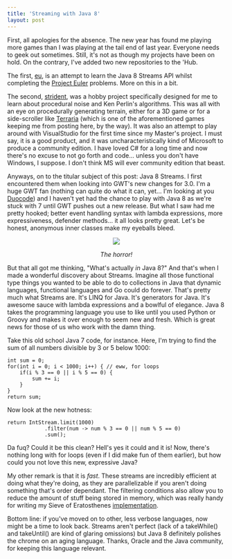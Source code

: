 ```yaml
---
title: 'Streaming with Java 8'
layout: post
---
```


First, all apologies for the absence. The new year has found me playing more games than I was playing at the tail end of last year. Everyone needs to geek out sometimes. Still, it's not as though my projects have been on hold. On the contrary, I've added two new repositories to the 'Hub.

The first, [eu](https://github.com/thomaskeschl/eu), is an attempt to learn the Java 8 Streams API whilst completing the [Project Euler](http://www.projecteuler.net) problems. More on this in a bit.

The second, [strident](https://github.com/thomaskeschl/strident), was a hobby project specifically designed for me to learn about procedural noise and Ken Perlin's algorithms. This was all with an eye on procedurally generating terrain, either for a 3D game or for a side-scroller like [Terraria](https://terraria.org) (which is one of the aforementioned games keeping me from posting here, by the way). It was also an attempt to play around with VisualStudio for the first time since my Master's project. I must say, it is a good product, and it was uncharacteristically kind of Microsoft to produce a community edition. I have loved C# for a long time and now there's no excuse to not go forth and code... unless you don't have Windows, I suppose. I don't think MS will ever community edition that beast.

Anyways, on to the titular subject of this post: Java 8 Streams. I first encountered them when looking into GWT's new changes for 3.0. I'm a huge GWT fan (nothing can quite do what it can, yet... I'm looking at you [Duocode](http://duoco.de)) and I haven't yet had the chance to play with Java 8 as we're stuck with 7 until GWT pushes out a new release. But what I saw had me pretty hooked; better event handling syntax with lambda expressions, more expressiveness, defender methods... it all looks pretty great. Let's be honest, anonymous inner classes make my eyeballs bleed.

<div style="text-align:center; font-style:italic;"><img src="http://stream1.gifsoup.com/view5/3019573/indiana-jones-face-melt-o.gif" border="0"/><p>The horror!</p></div>

But that all got me thinking, "What's actually *in* Java 8?" And that's when I made a wonderful discovery about Streams. Imagine all those functional type things you wanted to be able to do to collections in Java that dynamic languages, functional languages and Go could do forever. That's pretty much what Streams are. It's LINQ for Java. It's generators for Java. It's awesome sauce with lambda expressions and a bowlful of elegance. Java 8 takes the programming language you use to like until you used Python or Groovy and makes it over enough to seem new and fresh. Which is great news for those of us who work with the damn thing.

Take this old school Java 7 code, for instance. Here, I'm trying to find the sum of all numbers divisible by 3 or 5 below 1000:

    int sum = 0;
    for(int i = 0; i < 1000; i++) { // eww, for loops
        if(i % 3 == 0 || i % 5 == 0) {
            sum += i;
        }
    }
    return sum;

Now look at the new hotness:

    return IntStream.limit(1000)
                .filter(num -> num % 3 == 0 || num % 5 == 0)
                .sum();


Da fuq? Could it be this clean? Hell's yes it could and it is! Now, there's nothing long with for loops (even if I did make fun of them earlier), but how could you not love this new, expressive Java?

My other remark is that it is *fast*. These streams are incredibly efficient at doing what they're doing, as they are parallelizable if you aren't doing something that's order dependant. The filtering conditions also allow you to reduce the amount of stuff being stored in memory, which was really handy for writing my Sieve of Eratosthenes [implementation](https://github.com/thomaskeschl/eu/blob/master/src/main/java/problem/Problem3.java).

Bottom line: if you've moved on to other, less verbose languages, now might be a time to look back. Streams aren't perfect (lack of a takeWhile() and takeUntil() are kind of glaring omissions) but Java 8 definitely polishes the chrome on an aging language. Thanks, Oracle and the Java community, for keeping this language relevant.